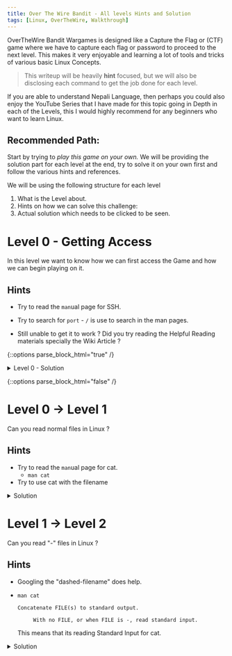 ```yaml
---
title: Over The Wire Bandit - All levels Hints and Solution
tags: [Linux, OverTheWire, Walkthrough]
---
```


OverTheWire Bandit Wargames is designed like a Capture the Flag or (CTF) game where we have to capture each flag or password to proceed to the next level.
This makes it very enjoyable and learning a lot of tools and tricks of various basic Linux Concepts.

>This writeup will be heavily **hint** focused, but we will also be disclosing each command to get the job done for each level.

If you are able to understand Nepali Language, then perhaps you could also enjoy the YouTube Series that I have made for this topic going in Depth in each of the Levels, this I would highly recommend for any beginners who want to learn Linux. 

## Recommended Path:
Start by trying to *play this game on your own.* We will be providing the solution part for each level at the end, try to solve it on your own first and follow the various hints and references.

We will be using the following structure for each level
1. What is the Level about.
2. Hints on how we can solve this challenge:
3. Actual solution which needs to be clicked to be seen. 

# Level 0 - Getting Access
In this level we want to know how we can first access the Game and how we can begin playing on it.

## Hints

- Try to read the `man`ual page for SSH. 
- Try to search for `port` - `/` is use to search in the man pages.

- Still unable to get it to work ? Did you try reading the Helpful Reading materials specially the Wiki Article ?

{::options parse_block_html="true" /}

<details>
  <summary  markdown="span"> Level 0 - Solution </summary>
  
  #### Commands to Execute

  ```bash
  ssh -p 2220 bandit0@bandit.labs.overthewire.org
  ```

#### Explanation

Where we are supplying the custom port 2220 instead of the default port of `21` for ssh to work. 

</details>

{::options parse_block_html="false" /}


# Level 0 -> Level 1

Can you read normal files in Linux ?

## Hints

- Try to read the `man`ual page for cat. 
  - `man cat`
- Try to use cat with the filename 

<details>
  <summary> Solution </summary>
  
  #### Commands to Execute
  ```bash
  cat readme
  ```
#### Explanation

Where we are reading the file and displaying its content in the Standard Out or in the screen.
</details>

# Level 1 -> Level 2

Can you read "-" files in Linux ?

## Hints

- Googling the "dashed-filename" does help.
- `man cat`

  ```
  Concatenate FILE(s) to standard output.

       With no FILE, or when FILE is -, read standard input.
  ```

  This means that its reading Standard Input for cat. 

<details>
  <summary> Solution </summary>
  
  Any of the following commands are valid.
  
  #### Commands to Execute

  ```bash
  cat ./-
  ```

#### Explanation
To tell the cat command that "-" here refers to a file we use a relative reference from ./ - which is the current directory.

</details>


